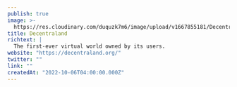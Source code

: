 ```yaml
---
publish: true
image: >-
  https://res.cloudinary.com/duquzk7m6/image/upload/v1667855181/Decentraland_logo_djisil.jpg
title: Decentraland
richtext: |
  The first-ever virtual world owned by its users.
website: "https://decentraland.org/"
twitter: ""
link: ""
createdAt: "2022-10-06T04:00:00.000Z"
---
```

